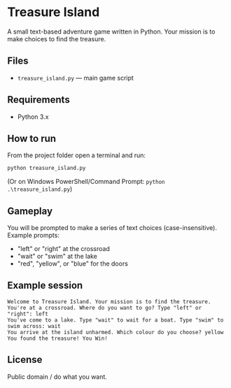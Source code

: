 # Treasure Island

A small text-based adventure game written in Python. Your mission is to make choices to find the treasure.

## Files
- `treasure_island.py` — main game script

## Requirements
- Python 3.x

## How to run
From the project folder open a terminal and run:

```sh
python treasure_island.py
```

(Or on Windows PowerShell/Command Prompt: `python .\treasure_island.py`)

## Gameplay
You will be prompted to make a series of text choices (case-insensitive). Example prompts:
- "left" or "right" at the crossroad
- "wait" or "swim" at the lake
- "red", "yellow", or "blue" for the doors

## Example session
```
Welcome to Treasure Island. Your mission is to find the treasure.
You're at a crossroad. Where do you want to go? Type "left" or "right": left
You've come to a lake. Type "wait" to wait for a boat. Type "swim" to swim across: wait
You arrive at the island unharmed. Which colour do you choose? yellow
You found the treasure! You Win!
```

## License
Public domain / do what you want.